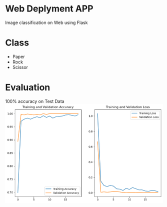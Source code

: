# Web Deplyment APP
Image classification on Web using Flask
# Class
- Paper
- Rock
- Scissor
# Evaluation
100% accuracy on Test Data<br>
![alt text](https://github.com/bayyy7/praktikum_modul6/blob/main/output.png)
